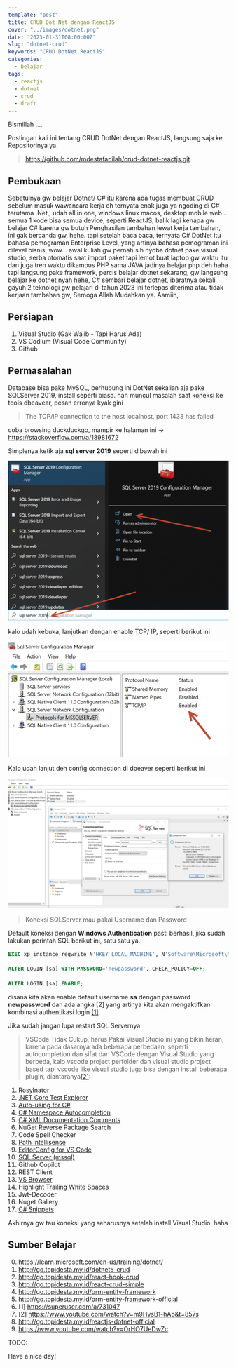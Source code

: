 ```yaml
---
template: "post"
title: CRUD Dot Net dengan ReactJS
cover: "../images/dotnet.png"
date: "2023-01-31T08:00:00Z"
slug: "dotnet-crud"
keywords: "CRUD DotNet ReactJS"
categories:
  - belajar
tags:
  - reactjs
  - dotnet
  - crud
  - draft
---
```


Bismillah ....

Postingan kali ini tentang CRUD DotNet dengan ReactJS, langsung saja ke Repositorinya ya.

> https://github.com/mdestafadilah/crud-dotnet-reactjs.git

## Pembukaan

Sebetulnya gw belajar Dotnet/ C# itu karena ada tugas membuat CRUD sebelum masuk wawancara kerja eh ternyata enak juga ya ngoding di C# terutama .Net,, udah all in one, windows linux macos, desktop mobile web .. semua 1 kode bisa semua device, seperti ReactJS, balik lagi kenapa gw belajar C# karena gw butuh Penghasilan tambahan lewat kerja tambahan, ini gak bercanda gw, hehe. tapi setelah baca baca, ternyata C# DotNet itu bahasa pemograman Enterprise Level, yang artinya bahasa pemograman ini dilevel bisnis, wow... awal kuliah gw pernah sih nyoba dotnet pake visual studio, serba otomatis saat import paket tapi lemot buat laptop gw waktu itu dan juga tren waktu dikampus PHP sama JAVA jadinya belajar php deh haha tapi langsung pake framework, percis belajar dotnet sekarang, gw langsung belajar ke dotnet nyah hehe, C# sembari belajar dotnet, ibaratnya sekali gayuh 2 teknologi gw pelajari di tahun 2023 ini terlepas diterima atau tidak kerjaan tambahan gw, Semoga Allah Mudahkan ya. Aamiin,

## Persiapan

1. Visual Studio (Gak Wajib - Tapi Harus Ada)
2. VS Codium (Visual Code Community)
3. Github

## Permasalahan

Database bisa pake MySQL, berhubung ini DotNet sekalian aja pake SQLServer 2019, install seperti biasa. nah muncul masalah saat koneksi ke tools dbeavear, pesan erronya kyak gini

> The TCP/IP connection to the host localhost, port 1433 has failed

coba browsing duckduckgo, mampir ke halaman ini -> https://stackoverflow.com/a/18981672

Simplenya ketik aja **sql server 2019** seperti dibawah ini

![sql Server 2019](../images/sqlserver2019.png)

kalo udah kebuka, lanjutkan dengan enable TCP/ IP, seperti berikut ini

![tcp ip sql Server](../images/sqlserver-enable.png)

Kalo udah lanjut deh config connection di dbeaver seperti berikut ini

![dbeaver sql Server](../images/dbeavear-sql.png)

> Koneksi SQLServer mau pakai Username dan Password

Default koneksi dengan **Windows Authentication** pasti berhasil, jika sudah lakukan perintah SQL berikut ini, satu satu ya.

```sql
EXEC xp_instance_regwrite N'HKEY_LOCAL_MACHINE', N'Software\Microsoft\MSSQLServer\MSSQLServer', N'LoginMode', REG_DWORD, 2;

ALTER LOGIN [sa] WITH PASSWORD='newpassword', CHECK_POLICY=OFF;

ALTER LOGIN [sa] ENABLE;
```

disana kita akan enable default username **sa** dengan password **newpassword** dan ada angka [2] yang artinya kita akan mengaktifkan kombinasi authentikasi login [[1]](#1).

Jika sudah jangan lupa restart SQL Servernya.

> VSCode Tidak Cukup, harus Pakai Visual Studio
ini yang bikin heran, karena pada dasarnya ada beberapa perbedaan, seperti autocompletion dan sifat dari VSCode dengan Visual Studio yang berbeda, kalo vscode project perfolder dan visual studio project based tapi vscode like visual studio juga bisa dengan install beberapa plugin, diantaranya[[2]](#2):

1. [Rosylnator](https://marketplace.visualstudio.com/items?itemName=josefpihrt.Roslynator2022)
2. [.NET Core Test Explorer](https://marketplace.visualstudio.com/items?itemName=formulahendry.dotnet-test-explorer)
3. [Auto-using for C#](https://marketplace.visualstudio.com/items?itemName=Fudge.auto-using)
4. [C# Namespace Autocompletion](https://marketplace.visualstudio.com/items?itemName=adrianwilczynski.namespace)
5. [C# XML Documentation Comments](https://open-vsx.org/extension/k--kato/docomment)
6. NuGet Reverse Package Search
7. Code Spell Checker
8. [Path Intellisense](https://open-vsx.org/extension/christian-kohler/path-intellisense)
9. [EditorConfig for VS Code](https://open-vsx.org/extension/EditorConfig/EditorConfig)
10. [SQL Server (mssql)](https://open-vsx.org/extension/ms-mssql/mssql)
11. Github Copilot
12. REST Client
13. [VS Browser](https://marketplace.visualstudio.com/items?itemName=Phu1237.vs-browser)
14. [Highlight Trailing White Spaces](https://open-vsx.org/extension/ybaumes/highlight-trailing-white-spaces)
15. Jwt-Decoder
16. Nuget Gallery
17. [C# Snippets](https://marketplace.visualstudio.com/items?itemName=jorgeserrano.vscode-csharp-snippets)

Akhirnya gw tau koneksi yang seharusnya setelah install Visual Studio. haha

## Sumber Belajar

0. https://learn.microsoft.com/en-us/training/dotnet/
1. http://go.topidesta.my.id/dotnet5-crud
2. http://go.topidesta.my.id/react-hook-crud
3. http://go.topidesta.my.id/react-crud-simple
4. http://go.topidesta.my.id/orm-entity-framework
5. http://go.topidesta.my.id/orm-entity-framework-official
6. <a id="1">[1] https://superuser.com/a/731047</a>
7. <a id="2">[2] https://www.youtube.com/watch?v=m9HvsB1-hAo&t=857s</a>
8. http://go.topidesta.my.id/reactjs-dotnet-official
9. https://www.youtube.com/watch?v=OrHO7UeDwZc

TODO:

Have a nice day!
